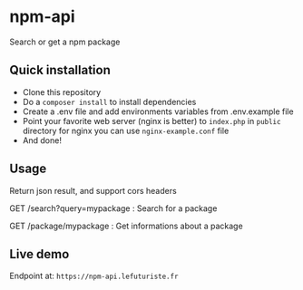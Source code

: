 # npm-api

Search or get a npm package

## Quick installation

- Clone this repository
- Do a `composer install` to install dependencies
- Create a .env file and add environments variables from .env.example file
- Point your favorite web server (nginx is better) to `index.php` in `public` directory for nginx you can use `nginx-example.conf` file
- And done!

## Usage

Return json result, and support cors headers

GET /search?query=mypackage : Search for a package

GET /package/mypackage : Get informations about a package

## Live demo

Endpoint at: `https://npm-api.lefuturiste.fr`
